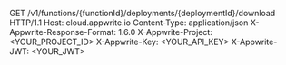 GET /v1/functions/{functionId}/deployments/{deploymentId}/download HTTP/1.1
Host: cloud.appwrite.io
Content-Type: application/json
X-Appwrite-Response-Format: 1.6.0
X-Appwrite-Project: <YOUR_PROJECT_ID>
X-Appwrite-Key: <YOUR_API_KEY>
X-Appwrite-JWT: <YOUR_JWT>

